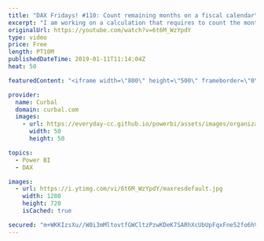 ```yaml
---
title: "DAX Fridays! #110: Count remaining months on a fiscal calendar"
excerpt: "I am working on a calculation that requires to count the months remaining on the year for a fiscal calendar and I am sharing some possible solutions with you.  As always, there is more that one way to Rome, so feel free to share your alternative solutions!  Keynotes: 1. Calculate current month in standard"
originalUrl: https://youtube.com/watch?v=6t6M_WzYpdY
type: video
price: Free
length: PT10M
publishedDateTime: 2019-01-11T11:14:04Z
heat: 50

featuredContent: "<iframe width=\"800\" height=\"500\" frameborder=\"0\" src=\"https://www.youtube.com/embed/6t6M_WzYpdY\" allow=\"accelerometer; autoplay; encrypted-media; gyroscope; picture-in-picture\" allowfullscreen></iframe>"

provider:
  name: Curbal
  domain: curbal.com
  images:
    - url: https://everyday-cc.github.io/powerbi/assets/images/organizations/curbal.com-50x50.jpg
      width: 50
      height: 50

topics:
  - Power BI
  - DAX

images:
  - url: https://i.ytimg.com/vi/6t6M_WzYpdY/maxresdefault.jpg
    width: 1280
    height: 720
    isCached: true

secured: "m+WKKIzsXu//W0i3mMltovtfGWCltzPzwKDeK7SARhXcUbUpFqxFne52fo6hVi07MRDFCFXf5sGe2T1wghDNDVju9estGRIauPzqdvpYq2iX4pMb0gn/s4hXXDneSrjva4t4B89yKEyCZ1pZ4cEbtJpmLNV4upwzw3bSIX26Oh9sXkTeD1dbvTjUTA4D/pw67FIGqi45eF3MtuXhsCZnKDcBG4bWUQbUKED5wuKRTThZ2GuOKhULGP5oUb0rK6xZeiEYYp389OgMQEtTvTWVFzPkxNohC9ooXiNhiDN+/+M7VwIBrJCKwQH3h3PijXxg9cDhNzQYLHTh0PaVUmxXwC7rF2TOcIPKs5/384FC84moN9Nao1Atd5KLEWdTQQfDeuRERvUZr0lMEtfozFa+fdsgXdWJEzDF24cr4d5MvPY=;fVEHy8BNftF9UfzqpkquPg=="
---
```


